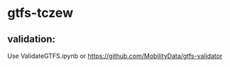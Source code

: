 # gtfs-tczew

## validation:
Use ValidateGTFS.ipynb or https://github.com/MobilityData/gtfs-validator
